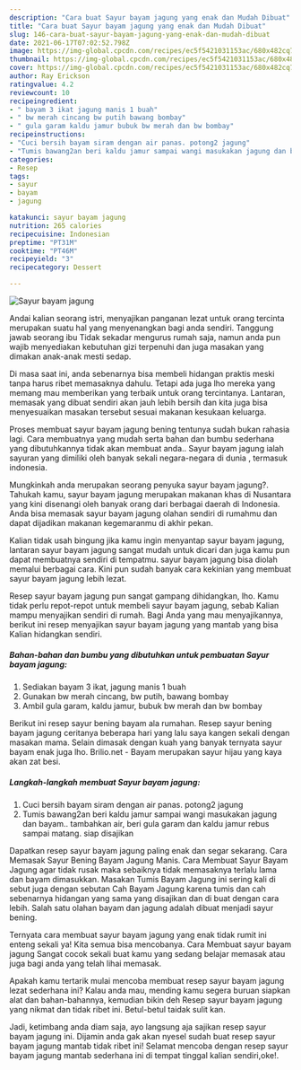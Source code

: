 ```yaml
---
description: "Cara buat Sayur bayam jagung yang enak dan Mudah Dibuat"
title: "Cara buat Sayur bayam jagung yang enak dan Mudah Dibuat"
slug: 146-cara-buat-sayur-bayam-jagung-yang-enak-dan-mudah-dibuat
date: 2021-06-17T07:02:52.798Z
image: https://img-global.cpcdn.com/recipes/ec5f5421031153ac/680x482cq70/sayur-bayam-jagung-foto-resep-utama.jpg
thumbnail: https://img-global.cpcdn.com/recipes/ec5f5421031153ac/680x482cq70/sayur-bayam-jagung-foto-resep-utama.jpg
cover: https://img-global.cpcdn.com/recipes/ec5f5421031153ac/680x482cq70/sayur-bayam-jagung-foto-resep-utama.jpg
author: Ray Erickson
ratingvalue: 4.2
reviewcount: 10
recipeingredient:
- " bayam 3 ikat jagung manis 1 buah"
- " bw merah cincang bw putih bawang bombay"
- " gula garam kaldu jamur bubuk bw merah dan bw bombay"
recipeinstructions:
- "Cuci bersih bayam siram dengan air panas. potong2 jagung"
- "Tumis bawang2an beri kaldu jamur sampai wangi masukakan jagung dan bayam.. tambahkan air, beri gula garam dan kaldu jamur rebus sampai matang. siap disajikan"
categories:
- Resep
tags:
- sayur
- bayam
- jagung

katakunci: sayur bayam jagung 
nutrition: 265 calories
recipecuisine: Indonesian
preptime: "PT31M"
cooktime: "PT46M"
recipeyield: "3"
recipecategory: Dessert

---
```



![Sayur bayam jagung](https://img-global.cpcdn.com/recipes/ec5f5421031153ac/680x482cq70/sayur-bayam-jagung-foto-resep-utama.jpg)

Andai kalian seorang istri, menyajikan panganan lezat untuk orang tercinta merupakan suatu hal yang menyenangkan bagi anda sendiri. Tanggung jawab seorang ibu Tidak sekadar mengurus rumah saja, namun anda pun wajib menyediakan kebutuhan gizi terpenuhi dan juga masakan yang dimakan anak-anak mesti sedap.

Di masa  saat ini, anda sebenarnya bisa membeli hidangan praktis meski tanpa harus ribet memasaknya dahulu. Tetapi ada juga lho mereka yang memang mau memberikan yang terbaik untuk orang tercintanya. Lantaran, memasak yang dibuat sendiri akan jauh lebih bersih dan kita juga bisa menyesuaikan masakan tersebut sesuai makanan kesukaan keluarga. 

Proses membuat sayur bayam jagung bening tentunya sudah bukan rahasia lagi. Cara membuatnya yang mudah serta bahan dan bumbu sederhana yang dibutuhkannya tidak akan membuat anda.. Sayur bayam jagung ialah sayuran yang dimiliki oleh banyak sekali negara-negara di dunia , termasuk indonesia.

Mungkinkah anda merupakan seorang penyuka sayur bayam jagung?. Tahukah kamu, sayur bayam jagung merupakan makanan khas di Nusantara yang kini disenangi oleh banyak orang dari berbagai daerah di Indonesia. Anda bisa memasak sayur bayam jagung olahan sendiri di rumahmu dan dapat dijadikan makanan kegemaranmu di akhir pekan.

Kalian tidak usah bingung jika kamu ingin menyantap sayur bayam jagung, lantaran sayur bayam jagung sangat mudah untuk dicari dan juga kamu pun dapat membuatnya sendiri di tempatmu. sayur bayam jagung bisa diolah memalui berbagai cara. Kini pun sudah banyak cara kekinian yang membuat sayur bayam jagung lebih lezat.

Resep sayur bayam jagung pun sangat gampang dihidangkan, lho. Kamu tidak perlu repot-repot untuk membeli sayur bayam jagung, sebab Kalian mampu menyajikan sendiri di rumah. Bagi Anda yang mau menyajikannya, berikut ini resep menyajikan sayur bayam jagung yang mantab yang bisa Kalian hidangkan sendiri.

<!--inarticleads1-->

##### Bahan-bahan dan bumbu yang dibutuhkan untuk pembuatan Sayur bayam jagung:

1. Sediakan  bayam 3 ikat, jagung manis 1 buah
1. Gunakan  bw merah cincang, bw putih, bawang bombay
1. Ambil  gula garam, kaldu jamur, bubuk bw merah dan bw bombay


Berikut ini resep sayur bening bayam ala rumahan. Resep sayur bening bayam jagung ceritanya beberapa hari yang lalu saya kangen sekali dengan masakan mama. Selain dimasak dengan kuah yang banyak ternyata sayur bayam enak juga lho. Brilio.net - Bayam merupakan sayur hijau yang kaya akan zat besi. 

<!--inarticleads2-->

##### Langkah-langkah membuat Sayur bayam jagung:

1. Cuci bersih bayam siram dengan air panas. potong2 jagung
1. Tumis bawang2an beri kaldu jamur sampai wangi masukakan jagung dan bayam.. tambahkan air, beri gula garam dan kaldu jamur rebus sampai matang. siap disajikan


Dapatkan resep sayur bayam jagung paling enak dan segar sekarang. Cara Memasak Sayur Bening Bayam Jagung Manis. Cara Membuat Sayur Bayam Jagung agar tidak rusak maka sebaiknya tidak memasaknya terlalu lama dan bayam dimasukkan. Masakan Tumis Bayam Jagung ini sering kali di sebut juga dengan sebutan Cah Bayam Jagung karena tumis dan cah sebenarnya hidangan yang sama yang disajikan dan di buat dengan cara lebih. Salah satu olahan bayam dan jagung adalah dibuat menjadi sayur bening. 

Ternyata cara membuat sayur bayam jagung yang enak tidak rumit ini enteng sekali ya! Kita semua bisa mencobanya. Cara Membuat sayur bayam jagung Sangat cocok sekali buat kamu yang sedang belajar memasak atau juga bagi anda yang telah lihai memasak.

Apakah kamu tertarik mulai mencoba membuat resep sayur bayam jagung lezat sederhana ini? Kalau anda mau, mending kamu segera buruan siapkan alat dan bahan-bahannya, kemudian bikin deh Resep sayur bayam jagung yang nikmat dan tidak ribet ini. Betul-betul taidak sulit kan. 

Jadi, ketimbang anda diam saja, ayo langsung aja sajikan resep sayur bayam jagung ini. Dijamin anda gak akan nyesel sudah buat resep sayur bayam jagung mantab tidak ribet ini! Selamat mencoba dengan resep sayur bayam jagung mantab sederhana ini di tempat tinggal kalian sendiri,oke!.

